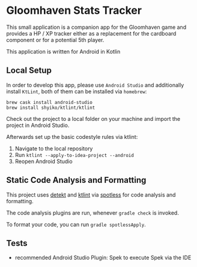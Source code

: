 # Gloomhaven Stats Tracker

This small application is a companion app for the Gloomhaven game and provides a HP / XP tracker either as a replacement
for the cardboard component or for a potential 5th player.

This application is written for Android in Kotlin

## Local Setup

In order to develop this app, please use `Android Studio` and additionally install `KtLint`, both of them can be
installed via `homebrew`:

    brew cask install android-studio
    brew install shyiko/ktlint/ktlint

Check out the project to a local folder on your machine and import the project in Android Studio.

Afterwards set up the basic codestyle rules via ktlint:

1. Navigate to the local repository
2. Run `ktlint --apply-to-idea-project --android`
3. Reopen Android Studio

## Static Code Analysis and Formatting

This project uses [detekt](https://github.com/arturbosch/detekt) and [ktlint](https://github.com/shyiko/ktlint) via [spotless](https://github.com/diffplug/spotless/tree/master/plugin-gradle) for code analysis and formatting.

The code analysis plugins are run, whenever `gradle check` is invoked.

To format your code, you can run `gradle spotlessApply`.


## Tests

- recommended Android Studio Plugin: Spek to execute Spek via the IDE